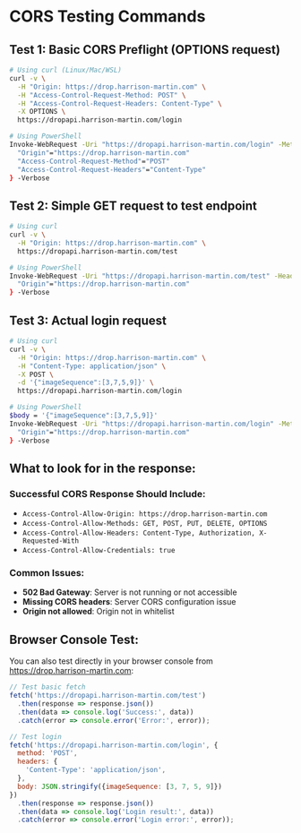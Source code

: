 # CORS Testing Commands

## Test 1: Basic CORS Preflight (OPTIONS request)
```bash
# Using curl (Linux/Mac/WSL)
curl -v \
  -H "Origin: https://drop.harrison-martin.com" \
  -H "Access-Control-Request-Method: POST" \
  -H "Access-Control-Request-Headers: Content-Type" \
  -X OPTIONS \
  https://dropapi.harrison-martin.com/login

# Using PowerShell
Invoke-WebRequest -Uri "https://dropapi.harrison-martin.com/login" -Method OPTIONS -Headers @{
  "Origin"="https://drop.harrison-martin.com"
  "Access-Control-Request-Method"="POST"
  "Access-Control-Request-Headers"="Content-Type"
} -Verbose
```

## Test 2: Simple GET request to test endpoint
```bash
# Using curl
curl -v \
  -H "Origin: https://drop.harrison-martin.com" \
  https://dropapi.harrison-martin.com/test

# Using PowerShell
Invoke-WebRequest -Uri "https://dropapi.harrison-martin.com/test" -Headers @{
  "Origin"="https://drop.harrison-martin.com"
} -Verbose
```

## Test 3: Actual login request
```bash
# Using curl
curl -v \
  -H "Origin: https://drop.harrison-martin.com" \
  -H "Content-Type: application/json" \
  -X POST \
  -d '{"imageSequence":[3,7,5,9]}' \
  https://dropapi.harrison-martin.com/login

# Using PowerShell
$body = '{"imageSequence":[3,7,5,9]}'
Invoke-WebRequest -Uri "https://dropapi.harrison-martin.com/login" -Method POST -Body $body -ContentType "application/json" -Headers @{
  "Origin"="https://drop.harrison-martin.com"
} -Verbose
```

## What to look for in the response:

### Successful CORS Response Should Include:
- `Access-Control-Allow-Origin: https://drop.harrison-martin.com`
- `Access-Control-Allow-Methods: GET, POST, PUT, DELETE, OPTIONS`
- `Access-Control-Allow-Headers: Content-Type, Authorization, X-Requested-With`
- `Access-Control-Allow-Credentials: true`

### Common Issues:
- **502 Bad Gateway**: Server is not running or not accessible
- **Missing CORS headers**: Server CORS configuration issue
- **Origin not allowed**: Origin not in whitelist

## Browser Console Test:
You can also test directly in your browser console from https://drop.harrison-martin.com:

```javascript
// Test basic fetch
fetch('https://dropapi.harrison-martin.com/test')
  .then(response => response.json())
  .then(data => console.log('Success:', data))
  .catch(error => console.error('Error:', error));

// Test login
fetch('https://dropapi.harrison-martin.com/login', {
  method: 'POST',
  headers: {
    'Content-Type': 'application/json',
  },
  body: JSON.stringify({imageSequence: [3, 7, 5, 9]})
})
  .then(response => response.json())
  .then(data => console.log('Login result:', data))
  .catch(error => console.error('Login error:', error));
```
